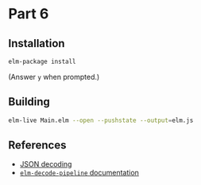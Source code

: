 Part 6
======

## Installation

```bash
elm-package install
```

(Answer `y` when prompted.)


## Building

```bash
elm-live Main.elm --open --pushstate --output=elm.js
```

## References

* [JSON decoding](http://guide.elm-lang.org/interop/json.html)
* [`elm-decode-pipeline` documentation](http://package.elm-lang.org/packages/NoRedInk/elm-decode-pipeline/latest)
